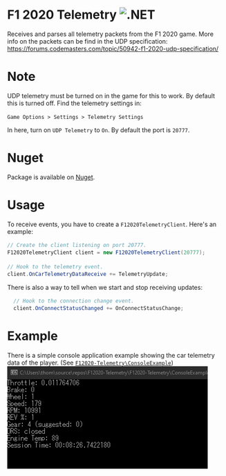 # F1 2020 Telemetry ![.NET](https://github.com/thomz12/F12020-Telemetry/workflows/.NET/badge.svg)

Receives and parses all telemetry packets from the F1 2020 game.
More info on the packets can be find in the UDP specification: https://forums.codemasters.com/topic/50942-f1-2020-udp-specification/ 

# Note
UDP telemetry must be turned on in the game for this to work. By default this is turned off. Find the telemetry settings in:

`Game Options > Settings > Telemetry Settings`

In here, turn on `UDP Telemetry` to `On`. By default the port is `20777`.

# Nuget
Package is available on [Nuget](https://www.nuget.org/packages/F12020-Telemetry/). 

# Usage
To receive events, you have to create a `F12020TelemetryClient`. Here's an example:
```C#
// Create the client listening on port 20777.
F12020TelemetryClient client = new F12020TelemetryClient(20777);

// Hook to the telemetry event.
client.OnCarTelemetryDataReceive += TelemetryUpdate;
```

There is also a way to tell when we start and stop receiving updates:
```C#
  // Hook to the connection change event.
  client.OnConnectStatusChanged += OnConnectStatusChange;
```

# Example
There is a simple console application example showing the car telemetry data of the player. (See [`F12020-Telemetry\ConsoleExample`](https://github.com/thomz12/F12020-Telemetry/tree/master/F12020-Telemetry/ConsoleExample))
![Alt text](telemetry-example.gif?raw=true "Console example")
